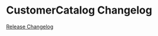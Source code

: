 # CustomerCatalog Changelog

[Release Changelog](https://github.com/spryker/customer-catalog/releases)
